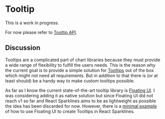 # Tooltip

This is a work in progress.

For now please refer to [Tooltip API](/api/general-components/tooltip).

## Discussion

Tooltips are a complicated part of chart libraries because they must provide a wide range of flexibility to fulfill the
users needs.
This is the reason why the current goal is to provide a simple solution for [Tooltips](/api/general-components/tooltip)
out of the box which might not need all requirements.
But in addition to that there is (or at least should) be a handy way to make custom tooltips possible.

As far as I know the current state-of-the-art tooltip library is [Floating UI](https://floating-ui.com/).
I was considering adding it as native solution but since Floating UI did not reach v1 so far and React
Sparklines aims to be as lightweight as possible the idea has been discarded for now. However, there is
a [minimal example](/recipes/floating-ui) of how to use Floating UI to create Tooltips in React Sparklines.